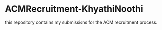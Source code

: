 # ACMRecruitment-KhyathiNoothi
this repository contains my submissions for the ACM recruitment process. 
